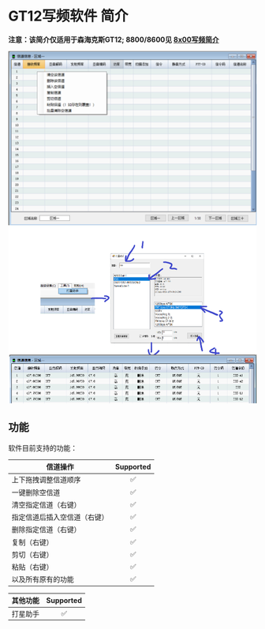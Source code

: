 # GT12写频软件 简介

**注意：该简介仅适用于森海克斯GT12; 8800/8600见 [8x00写频简介](../shx8x00/readme.md)**

<img src="./readme_gt12/image-20240308153257117.png" alt="image-20240308153257117" style="zoom:50%;" />
<img src="./readme_gt12/sat.png" alt="sat" style="zoom:75%;" />

## 功能

软件目前支持的功能：

| 信道操作           |     Supported      |
|----------------|:------------------:|
| 上下拖拽调整信道顺序     | :white_check_mark: |
| 一键删除空信道        | :white_check_mark: |
| 清空指定信道（右键）     | :white_check_mark: |
| 指定信道后插入空信道（右键） | :white_check_mark: |
| 删除指定信道（右键）     | :white_check_mark: |
| 复制（右键）         | :white_check_mark: |
| 剪切（右键）         | :white_check_mark: |
| 粘贴（右键）         | :white_check_mark: |
| 以及所有原有的功能      | :white_check_mark: |

| 其他功能 |     Supported      |
|------|:------------------:|
| 打星助手 | :white_check_mark: |